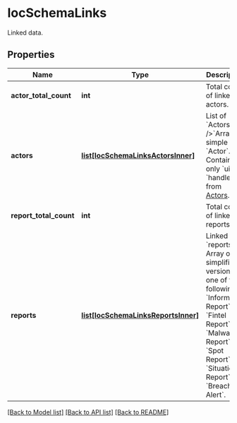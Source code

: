 # IocSchemaLinks

Linked data.

## Properties
Name | Type | Description | Notes
------------ | ------------- | ------------- | -------------
**actor_total_count** | **int** | Total count of linked actors. | 
**actors** | [**list[IocSchemaLinksActorsInner]**](IocSchemaLinksActorsInner.md) | List of &#x60;Actors&#x60; &lt;br /&gt;&#x60;Array&#x60; of simple &#x60;Actor&#x60;. Contains only &#x60;uid&#x60;, &#x60;handles&#x60; from [Actors](). | [optional] 
**report_total_count** | **int** | Total count of linked reports. | 
**reports** | [**list[IocSchemaLinksReportsInner]**](IocSchemaLinksReportsInner.md) | Linked &#x60;reports&#x60; Array of simplified version of one of the following: &#x60;Information Report&#x60;, &#x60;Fintel Report&#x60;, &#x60;Malware Report&#x60;, &#x60;Spot Report&#x60;, &#x60;Situation Report&#x60;, &#x60;Breach Alert&#x60;. | [optional] 

[[Back to Model list]](../README.md#documentation-for-models) [[Back to API list]](../README.md#documentation-for-api-endpoints) [[Back to README]](../README.md)


